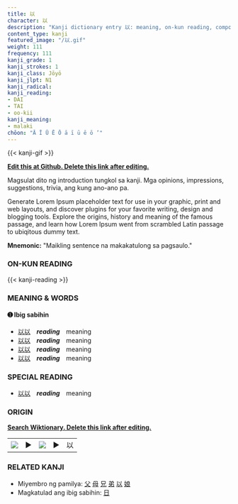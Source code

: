 ```yaml
---
title: 以
character: 以
description: "Kanji dictionary entry 以: meaning, on-kun reading, compounds, origin, related kanji"
content_type: kanji
featured_image: "/以.gif"
weight: 111
frequency: 111
kanji_grade: 1
kanji_strokes: 1
kanji_class: Jōyō
kanji_jlpt: N1
kanji_radical: 
kanji_reading: 
- DAI
- TAI
- oo-kii
kanji_meaning:
- malaki
chōon: "Ā Ī Ū Ē Ō ā ī ū ē ō ’"
---
```

[//]: # (Don't edit the line below. Kanji animated GIF code is automatically generated.)
{{< kanji-gif >}}

[//]: # (Edit below this line.)

**[Edit this at Github. Delete this link after editing.](https://github.com/tim0g/tim/tree/main/content/kanji/以/index.md)**

Magsulat dito ng introduction tungkol sa kanji. Mga opinions, impressions, suggestions, trivia, ang kung ano-ano pa.

Generate Lorem Ipsum placeholder text for use in your graphic, print and web layouts, and discover plugins for your favorite writing, design and blogging tools. Explore the origins, history and meaning of the famous passage, and learn how Lorem Ipsum went from scrambled Latin passage to ubiqitous dummy text.
 
**Mnemonic:** "Maikling sentence na makakatulong sa pagsaulo."

### ON-KUN READING

[//]: # (Don't edit the line below. ON-KUN READING code is automatically generated.)
{{< kanji-reading >}}

### MEANING & WORDS

#### ➊ **Ibig sabihin**
  - [以](../以)[以](../以)　***reading***　meaning
  - [以](../以)[以](../以)　***reading***　meaning
  - [以](../以)[以](../以)　***reading***　meaning
  - [以](../以)[以](../以)　***reading***　meaning

### SPECIAL READING
  - [以](../以)[以](../以)　***reading***　meaning

### ORIGIN

**[Search Wiktionary. Delete this link after editing.](https://wiktionary.org/wiki/以)**
<table class="kanji-table"><tr><td>
<img src="60px-以-bronze.svg.png">
</td><td>▶</td><td>
<img src="60px-以-oracle.svg.png">
</td><td>▶</td>
<td class="kanji-origin">以</td>
</tr></table>

### RELATED KANJI
- Miyembro ng pamilya: [父](../父) [母](../母) [兄](../兄) [弟](../弟) [以](../以) [娘](../娘)
- Magkatulad ang ibig sabihin: [日](../日)

